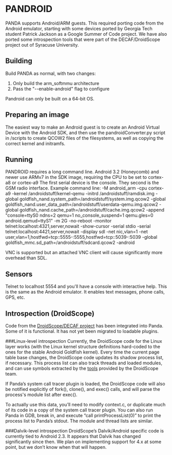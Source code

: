 PANDROID
====
PANDA supports Android/ARM guests.
This required porting code from the Android emulator, starting with some
devices ported by Georgia Tech student Patrick Jackson as a Google Summer of Code
project.
We have also ported some introspection tools that were part of the DECAF/DroidScope
project out of Syracuse University.

Building
----
Build PANDA as normal, with two changes:

1. Only build the arm_softmmu architecture
2. Pass the "--enable-android" flag to configure

Pandroid can only be built on a 64-bit OS.

Preparing an image
----
The easiest way to make an Android guest is to create an Android Virtual Device with
the Android SDK, and then use the pandroidConverter.py script in /scripts to create
QCOW2 files of the filesystems, as well as copying the correct kernel and initramfs.

Running
----
PANDROID requires a long command line.
Android 3.2 (Honeycomb) and newer use ARMv7 in the SDK image, requiring the CPU to be
set to cortex-a8 or cortex-a9
The first serial device is the console. They second is the GSM radio interface.
Example command line: -M android_arm -cpu cortex-a9  -kernel /androidstuff/kernel-qemu -initrd /androidstuff/ramdisk.img  -global goldfish_nand.system_path=/androidstuff/system.img.qcow2 -global goldfish_nand.user_data_path=/androidstuff/userdata-qemu.img.qcow2  -global goldfish_nand.cache_path=/androidstuff/cache.img.qcow2 -append  "console=ttyS0 ndns=2 qemu=1 no_console_suspend=1 qemu.gles=0 android.qemud=ttyS1" -m 2G -no-reboot -monitor telnet:localhost:4321,server,nowait -show-cursor -serial stdio -serial telnet:localhost:4421,server,nowait -display sdl -net nic,vlan=1 -net user,vlan=1,hostfwd=tcp::5555-:5555,hostfwd=tcp::5039-:5039 -global goldfish_mmc.sd_path=/androidstuff/sdcard.qcow2  -android

VNC is supported but an attached VNC client will cause significantly more overhead than SDL.

Sensors
----
Telnet to localhost 5554 and you'll have a console with interactive help. This
is the same as the Android emulator. It enables text messages, phone calls,
GPS, etc. 

Introspection (DroidScope)
----
Code from the [DroidScope/DECAF project](http://code.google.com/p/decaf-platform/) has been integrated into Panda. Some of it is functional. It has not yet been migrated to loadable plugins.

###Linux-level introspection
Currently, the DroidScope code for the Linux layer works (with the Linux kernel structure definitions hard-coded to the ones for the stable Android Goldfish kernel).
Every time the current page table base changes, the DroidScope code updates its shadow process list, if necessary. This process list can also track threads and loaded modules, and can use symbols extracted by the [tools](http://code.google.com/p/decaf-platform/source/browse/?r=181#svn%2Fbranches%2FDroidScope%2Fqemu%2Fobjs) provided by the DroidScope team.

If Panda’s system call tracer plugin is loaded, the DroidScope code will also be notified explicitly of fork(), clone(), and exec() calls, and will parse the process's module list after exec().

To actually use this data, you’ll need to modify context.c, or duplicate much of its code in a copy of the system call tracer plugin.
You can also run Panda in GDB, break in, and execute “call printProcessList(0)” to print the process list to Panda’s stdout. The module and thread lists are similar.

###Dalvik-level introspection
DroidScope’s Dalvik/Android specific code is currently tied to Android 2.3. It appears that Dalvik has changed significantly since then. We plan on implementing support for 4.x at some point, but we don’t know when that will happen.
